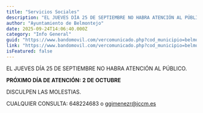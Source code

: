 ```yaml
---
title: "Servicios Sociales"
description: "EL JUEVES DÍA 25 DE SEPTIEMBRE NO HABRA ATENCIÓN AL PÚBLICO. PRÓXIMO DÍA DE ATENCIÓN: 2 DE OCTUBRE DISCULPEN LAS MOLESTIAS. CUALQUIER CONSULTA: 648224683 o g..."
author: "Ayuntamiento de Belmontejo"
date: 2025-09-24T14:06:40.000Z
category: "Info General"
guid: "https://www.bandomovil.com/vercomunicado.php?cod_municipio=belmontejo&amp;id=1419152"
link: "https://www.bandomovil.com/vercomunicado.php?cod_municipio=belmontejo&amp;id=1419152"
isFeatured: false
---
```


EL JUEVES DÍA 25 DE SEPTIEMBRE NO HABRA ATENCIÓN AL PÚBLICO.
  
**PRÓXIMO DÍA DE ATENCIÓN:** **2 DE OCTUBRE**
  
DISCULPEN LAS MOLESTIAS.
  
CUALQUIER CONSULTA: 648224683 o ggimenezr@jccm.es